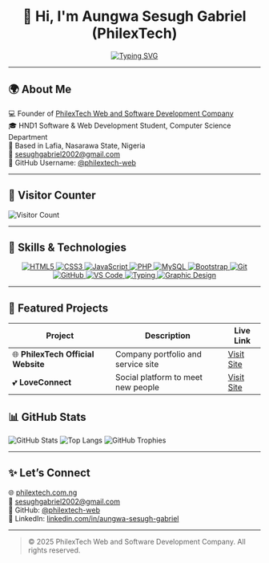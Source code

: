 <!-- Profile Header -->
<h1 align="center">👋 Hi, I'm Aungwa Sesugh Gabriel (PhilexTech)</h1>

<!-- Typing animation -->
<p align="center">
  <a href="https://github.com/philextech-web">
    <img src="https://readme-typing-svg.demolab.com?font=Fira+Code&size=22&pause=1000&color=00C853&center=true&vCenter=true&width=600&lines=Hi%2C+I'm+Gabriel!;Full+Stack+Web+%26+Software+Developer;Founder+of+PhilexTech+Company;Passionate+About+Building+Modern+Web+Apps" alt="Typing SVG" />
  </a>
</p>

---

## 🌍 About Me
💻 Founder of [PhilexTech Web and Software Development Company](https://philextech.com.ng)  
🎓 HND1 Software & Web Development Student, Computer Science Department  
📍 Based in Lafia, Nasarawa State, Nigeria  
📧 [sesughgabriel2002@gmail.com](mailto:sesughgabriel2002@gmail.com)  
👤 GitHub Username: [@philextech-web](https://github.com/philextech-web)  

---

## 👀 Visitor Counter

![Visitor Count](https://komarev.com/ghpvc/?username=philextech-web&label=Visitors&color=0e75b6&style=flat)

---

## 🧠 Skills & Technologies

<p align="center">
  <a href="https://developer.mozilla.org/en-US/docs/Web/HTML">
    <img src="https://img.shields.io/badge/HTML5-E34F26?style=for-the-badge&logo=html5&logoColor=white" alt="HTML5" />
  </a>
  <a href="https://developer.mozilla.org/en-US/docs/Web/CSS">
    <img src="https://img.shields.io/badge/CSS3-1572B6?style=for-the-badge&logo=css3&logoColor=white" alt="CSS3" />
  </a>
  <a href="https://developer.mozilla.org/en-US/docs/Web/JavaScript">
    <img src="https://img.shields.io/badge/JavaScript-F7DF1E?style=for-the-badge&logo=javascript&logoColor=black" alt="JavaScript" />
  </a>
  <a href="https://www.php.net/">
    <img src="https://img.shields.io/badge/PHP-777BB4?style=for-the-badge&logo=php&logoColor=white" alt="PHP" />
  </a>
  <a href="https://www.mysql.com/">
    <img src="https://img.shields.io/badge/MySQL-005C84?style=for-the-badge&logo=mysql&logoColor=white" alt="MySQL" />
  </a>
  <a href="https://getbootstrap.com/">
    <img src="https://img.shields.io/badge/Bootstrap-563D7C?style=for-the-badge&logo=bootstrap&logoColor=white" alt="Bootstrap" />
  </a>
  <a href="https://git-scm.com/">
    <img src="https://img.shields.io/badge/Git-F05033?style=for-the-badge&logo=git&logoColor=white" alt="Git" />
  </a>
  <a href="https://github.com/">
    <img src="https://img.shields.io/badge/GitHub-181717?style=for-the-badge&logo=github&logoColor=white" alt="GitHub" />
  </a>
  <a href="https://code.visualstudio.com/">
    <img src="https://img.shields.io/badge/VS_Code-0078D7?style=for-the-badge&logo=visual-studio-code&logoColor=white" alt="VS Code" />
  </a>
    <a href="#">
    <img src="https://img.shields.io/badge/Typing-00C853?style=for-the-badge&logo=materialdesign&logoColor=white" alt="Typing" />
  </a>
  <a href="https://www.adobe.com/creativecloud.html">
    <img src="https://img.shields.io/badge/Graphic_Design-FF6F00?style=for-the-badge&logo=adobecreativecloud&logoColor=white" alt="Graphic Design" />
  </a>

</p>

---

## 🚀 Featured Projects

| Project | Description | Live Link |
|----------|--------------|-----------|
| 🌐 **PhilexTech Official Website** | Company portfolio and service site | [Visit Site](https://philextech.com.ng) |
| 💕 **LoveConnect** | Social platform to meet new people | [Visit Site](https://connect.philextech.com.ng) |


## 📊 GitHub Stats

![GitHub Stats](https://github-readme-stats.vercel.app/api?username=philextech-web&show_icons=true&theme=tokyonight)
![Top Langs](https://github-readme-stats.vercel.app/api/top-langs/?username=philextech-web&layout=compact&theme=tokyonight)
![GitHub Trophies](https://github-profile-trophy.vercel.app/?username=philextech-web&theme=tokyonight&no-frame=true&margin-w=10)

---

## ✨ Let’s Connect

🌐 [philextech.com.ng](https://philextech.com.ng)  
📧 [sesughgabriel2002@gmail.com](mailto:sesughgabriel2002@gmail.com)  
🐙 GitHub: [@philextech-web](https://github.com/philextech-web)  
💼 LinkedIn: [linkedin.com/in/aungwa-sesugh-gabriel](https://linkedin.com/in/aungwa-sesugh-gabriel)

---

> © 2025 PhilexTech Web and Software Development Company. All rights reserved.
